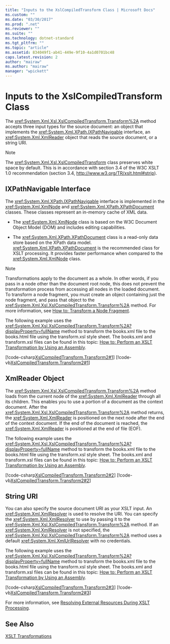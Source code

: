 ```yaml
---
title: "Inputs to the XslCompiledTransform Class | Microsoft Docs"
ms.custom: ""
ms.date: "03/30/2017"
ms.prod: ".net"
ms.reviewer: ""
ms.suite: ""
ms.technology: dotnet-standard
ms.tgt_pltfrm: ""
ms.topic: "article"
ms.assetid: 834049f1-ab41-449e-9f10-4a1d0701bc48
caps.latest.revision: 2
author: "mairaw"
ms.author: "mairaw"
manager: "wpickett"
---
```

# Inputs to the XslCompiledTransform Class
The <xref:System.Xml.Xsl.XslCompiledTransform.Transform%2A> method accepts three input types for the source document: an object that implements the <xref:System.Xml.XPath.IXPathNavigable> interface, an <xref:System.Xml.XmlReader> object that reads the source document, or a string URI.  
  
> [!NOTE]
>  The <xref:System.Xml.Xsl.XslCompiledTransform> class preserves white space by default. This is in accordance with section 3.4 of the W3C XSLT 1.0 recommendation (section 3.4, http://www.w3.org/TR/xslt.html#strip).  
  
## IXPathNavigable Interface  
 The <xref:System.Xml.XPath.IXPathNavigable> interface is implemented in the <xref:System.Xml.XmlNode> and <xref:System.Xml.XPath.XPathDocument> classes. These classes represent an in-memory cache of XML data.  
  
-   The <xref:System.Xml.XmlNode> class is based on the W3C Document Object Model (DOM) and includes editing capabilities.  
  
-   The <xref:System.Xml.XPath.XPathDocument> class is a read-only data store based on the XPath data model. <xref:System.Xml.XPath.XPathDocument> is the recommended class for XSLT processing. It provides faster performance when compared to the <xref:System.Xml.XmlNode> class.  
  
> [!NOTE]
>  Transformations apply to the document as a whole. In other words, if you pass in a node other than the document root node, this does not prevent the transformation process from accessing all nodes in the loaded document. To transform a node fragment, you must create an object containing just the node fragment, and pass that object to the <xref:System.Xml.Xsl.XslCompiledTransform.Transform%2A> method. For more information, see [How to: Transform a Node Fragment](../../../../docs/standard/data/xml/how-to-transform-a-node-fragment.md).  
  
 The following example uses the <xref:System.Xml.Xsl.XslCompiledTransform.Transform%2A?displayProperty=fullName> method to transform the books.xml file to the books.html file using the transform.xsl style sheet. The books.xml and transform.xsl files can be found in this topic: [How to: Perform an XSLT Transformation by Using an Assembly](../../../../docs/standard/data/xml/how-to-perform-an-xslt-transformation-by-using-an-assembly.md).  
  
 [!code-csharp[XslCompiledTransform.Transform2#1](../../../../samples/snippets/csharp/VS_Snippets_Data/XslCompiledTransform.Transform2/CS/Program.cs#1)]
 [!code-vb[XslCompiledTransform.Transform2#1](../../../../samples/snippets/visualbasic/VS_Snippets_Data/XslCompiledTransform.Transform2/VB/Module1.vb#1)]  
  
## XmlReader Object  
 The <xref:System.Xml.Xsl.XslCompiledTransform.Transform%2A> method loads from the current node of the <xref:System.Xml.XmlReader> through all its children. This enables you to use a portion of a document as the context document. After the <xref:System.Xml.Xsl.XslCompiledTransform.Transform%2A> method returns, the <xref:System.Xml.XmlReader> is positioned on the next node after the end of the context document. If the end of the document is reached, the <xref:System.Xml.XmlReader> is positioned at the end of file (EOF).  
  
 The following example uses the <xref:System.Xml.Xsl.XslCompiledTransform.Transform%2A?displayProperty=fullName> method to transform the books.xml file to the books.html file using the transform.xsl style sheet. The books.xml and transform.xsl files can be found in this topic: [How to: Perform an XSLT Transformation by Using an Assembly](../../../../docs/standard/data/xml/how-to-perform-an-xslt-transformation-by-using-an-assembly.md).  
  
 [!code-csharp[XslCompiledTransform.Transform2#2](../../../../samples/snippets/csharp/VS_Snippets_Data/XslCompiledTransform.Transform2/CS/Program.cs#2)]
 [!code-vb[XslCompiledTransform.Transform2#2](../../../../samples/snippets/visualbasic/VS_Snippets_Data/XslCompiledTransform.Transform2/VB/Module1.vb#2)]  
  
## String URI  
 You can also specify the source document URI as your XSLT input. An <xref:System.Xml.XmlResolver> is used to resolve the URI. You can specify the <xref:System.Xml.XmlResolver> to use by passing it to the <xref:System.Xml.Xsl.XslCompiledTransform.Transform%2A> method. If an <xref:System.Xml.XmlResolver> is not specified, the <xref:System.Xml.Xsl.XslCompiledTransform.Transform%2A> method uses a default <xref:System.Xml.XmlUrlResolver> with no credentials.  
  
 The following example uses the <xref:System.Xml.Xsl.XslCompiledTransform.Transform%2A?displayProperty=fullName> method to transform the books.xml file to the books.html file using the transform.xsl style sheet. The books.xml and transform.xsl files can be found in this topic: [How to: Perform an XSLT Transformation by Using an Assembly](../../../../docs/standard/data/xml/how-to-perform-an-xslt-transformation-by-using-an-assembly.md).  
  
 [!code-csharp[XslCompiledTransform.Transform2#3](../../../../samples/snippets/csharp/VS_Snippets_Data/XslCompiledTransform.Transform2/CS/Program.cs#3)]
 [!code-vb[XslCompiledTransform.Transform2#3](../../../../samples/snippets/visualbasic/VS_Snippets_Data/XslCompiledTransform.Transform2/VB/Module1.vb#3)]  
  
 For more information, see [Resolving External Resources During XSLT Processing](../../../../docs/standard/data/xml/resolving-external-resources-during-xslt-processing.md).  
  
## See Also  
 [XSLT Transformations](../../../../docs/standard/data/xml/xslt-transformations.md)